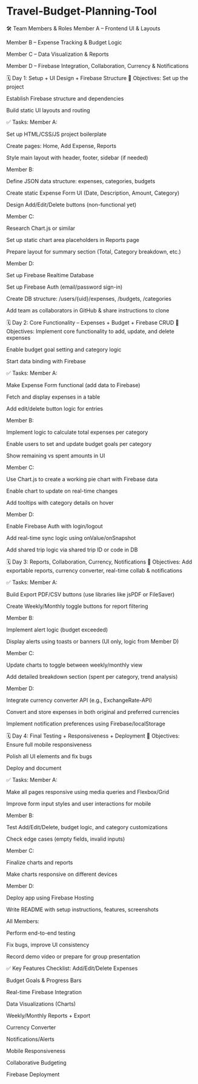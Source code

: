 # Travel-Budget-Planning-Tool

🛠 Team Members & Roles
Member A – Frontend UI & Layouts

Member B – Expense Tracking & Budget Logic

Member C – Data Visualization & Reports

Member D – Firebase Integration, Collaboration, Currency & Notifications

🗓 Day 1: Setup + UI Design + Firebase Structure
🔧 Objectives:
Set up the project

Establish Firebase structure and dependencies

Build static UI layouts and routing

✅ Tasks:
Member A:

Set up HTML/CSS/JS project boilerplate

Create pages: Home, Add Expense, Reports

Style main layout with header, footer, sidebar (if needed)

Member B:

Define JSON data structure: expenses, categories, budgets

Create static Expense Form UI (Date, Description, Amount, Category)

Design Add/Edit/Delete buttons (non-functional yet)

Member C:

Research Chart.js or similar

Set up static chart area placeholders in Reports page

Prepare layout for summary section (Total, Category breakdown, etc.)

Member D:

Set up Firebase Realtime Database

Set up Firebase Auth (email/password sign-in)

Create DB structure: /users/{uid}/expenses, /budgets, /categories

Add team as collaborators in GitHub & share instructions to clone

🗓 Day 2: Core Functionality – Expenses + Budget + Firebase CRUD
🔧 Objectives:
Implement core functionality to add, update, and delete expenses

Enable budget goal setting and category logic

Start data binding with Firebase

✅ Tasks:
Member A:

Make Expense Form functional (add data to Firebase)

Fetch and display expenses in a table

Add edit/delete button logic for entries

Member B:

Implement logic to calculate total expenses per category

Enable users to set and update budget goals per category

Show remaining vs spent amounts in UI

Member C:

Use Chart.js to create a working pie chart with Firebase data

Enable chart to update on real-time changes

Add tooltips with category details on hover

Member D:

Enable Firebase Auth with login/logout

Add real-time sync logic using onValue/onSnapshot

Add shared trip logic via shared trip ID or code in DB

🗓 Day 3: Reports, Collaboration, Currency, Notifications
🔧 Objectives:
Add exportable reports, currency converter, real-time collab & notifications

✅ Tasks:
Member A:

Build Export PDF/CSV buttons (use libraries like jsPDF or FileSaver)

Create Weekly/Monthly toggle buttons for report filtering

Member B:

Implement alert logic (budget exceeded)

Display alerts using toasts or banners (UI only, logic from Member D)

Member C:

Update charts to toggle between weekly/monthly view

Add detailed breakdown section (spent per category, trend analysis)

Member D:

Integrate currency converter API (e.g., ExchangeRate-API)

Convert and store expenses in both original and preferred currencies

Implement notification preferences using Firebase/localStorage

🗓 Day 4: Final Testing + Responsiveness + Deployment
🔧 Objectives:
Ensure full mobile responsiveness

Polish all UI elements and fix bugs

Deploy and document

✅ Tasks:
Member A:

Make all pages responsive using media queries and Flexbox/Grid

Improve form input styles and user interactions for mobile

Member B:

Test Add/Edit/Delete, budget logic, and category customizations

Check edge cases (empty fields, invalid inputs)

Member C:

Finalize charts and reports

Make charts responsive on different devices

Member D:

Deploy app using Firebase Hosting

Write README with setup instructions, features, screenshots

All Members:

Perform end-to-end testing

Fix bugs, improve UI consistency

Record demo video or prepare for group presentation

✅ Key Features Checklist:
 Add/Edit/Delete Expenses

 Budget Goals & Progress Bars

 Real-time Firebase Integration

 Data Visualizations (Charts)

 Weekly/Monthly Reports + Export

 Currency Converter

 Notifications/Alerts

 Mobile Responsiveness

 Collaborative Budgeting

 Firebase Deployment
